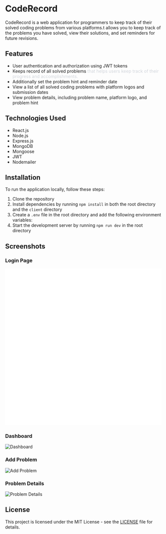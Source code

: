 # CodeRecord

CodeRecord is a web application for programmers to keep track of their solved coding problems from various platforms.t allows you to keep track of the problems you have solved, view their solutions, and set reminders for future revisions.

## Features

* User authentication and authorization using JWT tokens
* Keeps record of all solved problems <span class="colour" style="color: rgb(209, 213, 219);">that helps users keep track of their progress and accomplishments.</span>
* Additionally set the problem hint and reminder date
* View a list of all solved coding problems with platform logos and submission dates
* View problem details, including problem name, platform logo, and problem hint

## Technologies Used

* React.js
* Node.js
* Express.js
* MongoDB
* Mongoose
* JWT
* Nodemailer

## Installation

To run the application locally, follow these steps:

1. Clone the repository
2. Install dependencies by running `npm install` in both the root directory and the `client` directory
3. Create a `.env` file in the root directory and add the following environment variables:
4. Start the development server by running `npm run dev` in the root directory

## Screenshots

### Login Page

![Login Page](./coderecord/src/assets/images/close_btn.png)

### Dashboard

![Dashboard](/images/dashboard.png)

### Add Problem

![Add Problem](/images/add-problem.png)

### Problem Details

![Problem Details](/images/problem-details.png)

## License

This project is licensed under the MIT License - see the [LICENSE](LICENSE) file for details.